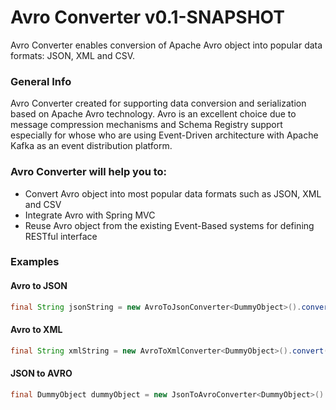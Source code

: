 # Avro Converter v0.1-SNAPSHOT

Avro Converter enables conversion of Apache Avro object into popular data formats: JSON, XML and CSV.


### General Info
Avro Converter created for supporting data conversion and serialization based on Apache Avro technology.
Avro is an excellent choice due to message compression mechanisms and Schema Registry support especially for whose who are using Event-Driven architecture with Apache Kafka as an event distribution platform.


### Avro Converter will help you to:

 * Convert Avro object into most popular data formats such as JSON, XML and CSV
 * Integrate Avro with Spring MVC
 * Reuse Avro object from the existing Event-Based systems for defining RESTful interface

 ### Examples

 #### Avro to JSON 
 ```java
final String jsonString = new AvroToJsonConverter<DummyObject>().convert(YOUR_GENERATED_AVRO_OBJECT);
 ```
 
 #### Avro to XML
 ```java
final String xmlString = new AvroToXmlConverter<DummyObject>().convert(YOUR_GENERATED_AVRO_OBJECT);
 ```
 
 #### JSON to AVRO
 ```java
 final DummyObject dummyObject = new JsonToAvroConverter<DummyObject>().convert(YOUR_JSON_STRING, DummyObject.class);
  ```
